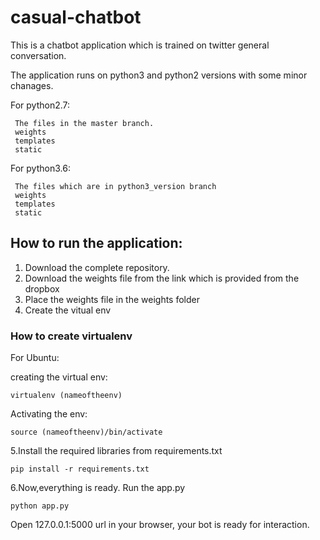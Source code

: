 # casual-chatbot

This is a chatbot application which is trained on twitter general conversation. 

The application runs on python3 and python2 versions with some minor chanages.

For python2.7:
     
     The files in the master branch.
     weights
     templates 
     static

For python3.6:
              
     The files which are in python3_version branch
     weights 
     templates 
     static 


## How to run the application:

1. Download the complete repository.
2. Download the weights file from the link which is provided from the dropbox
3. Place the weights file in the weights folder 
4. Create the vitual env 

### How to create virtualenv
  
  For Ubuntu:
  
  creating the virtual env:
      
    virtualenv (nameoftheenv)
  
  Activating the env:
  
    source (nameoftheenv)/bin/activate
      
5.Install the required libraries from requirements.txt
 
    pip install -r requirements.txt
 
6.Now,everything is ready. Run the app.py 
        
    python app.py 
 
 
 
 Open 127.0.0.1:5000 url in your browser, your bot is ready for interaction.
 

  



              

